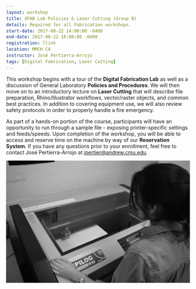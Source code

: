 ```yaml
---
layout: workshop
title: dFAB Lab Policies & Laser Cutting (Group B)
details: Required for all Fabrication workshops.
start-date: 2017-08-22 14:00:00 -0400
end-date: 2017-08-22 18:00:00 -0400
registration: llink
location: MMCH C4
instructor: José Pertierra-Arrojo
tags: [Digital Fabrication, Laser Cutting]
---
```


This workshop begins with a tour of the **Digital Fabrication Lab** as well as a discussion of General Laboratory **Policies and Procedures**. We will then move on to an introductory lecture on **Laser Cutting** that will describe file preparation, Rhino/Illustrator workflows, vector/raster objects, and common best practices. In addition to covering equipment use, we will also review safety protocols in order to properly handle a fire emergency.

As part of a hands-on portion of the course, participants will have an opportunity to run through a sample file - exposing printer-specific settings and feeds/speeds. Upon completion of the workshop, you will be able to access and reserve time on the machine by way of our **Reservation System**. If you have any questions prior to your enrollment, feel free to contact José Pertierra-Arrojo at [jpertier@andrew.cmu.edu](mailto:jpertier@andrew.cmu.edu).


![Laser Cutter](/img/workshops/policies-laser-cutting/laser.jpg)
